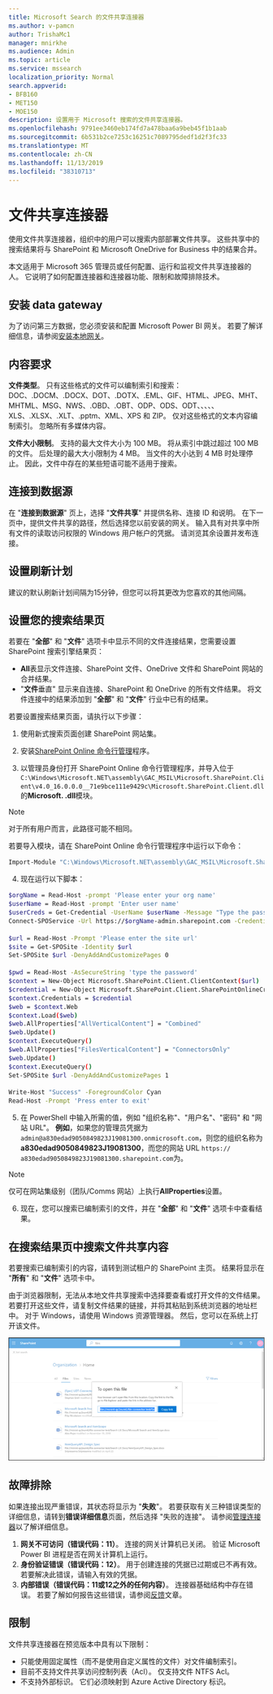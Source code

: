 ```yaml
---
title: Microsoft Search 的文件共享连接器
ms.author: v-pamcn
author: TrishaMc1
manager: mnirkhe
ms.audience: Admin
ms.topic: article
ms.service: mssearch
localization_priority: Normal
search.appverid:
- BFB160
- MET150
- MOE150
description: 设置用于 Microsoft 搜索的文件共享连接器。
ms.openlocfilehash: 9791ee3460eb174fd7a478baa6a9beb45f1b1aab
ms.sourcegitcommit: 6b531b2ce7253c16251c7089795dedf1d2f3fc33
ms.translationtype: MT
ms.contentlocale: zh-CN
ms.lasthandoff: 11/13/2019
ms.locfileid: "38310713"
---
```

# <a name="file-share-connector"></a>文件共享连接器

使用文件共享连接器，组织中的用户可以搜索内部部署文件共享。 这些共享中的搜索结果将与 SharePoint 和 Microsoft OneDrive for Business 中的结果合并。

本文适用于 Microsoft 365 管理员或任何配置、运行和监视文件共享连接器的人。 它说明了如何配置连接器和连接器功能、限制和故障排除技术。

## <a name="install-a-data-gateway"></a>安装 data gateway
为了访问第三方数据，您必须安装和配置 Microsoft Power BI 网关。 若要了解详细信息，请参阅[安装本地网关](https://docs.microsoft.com/data-integration/gateway/service-gateway-install)。  

## <a name="content-requirements"></a>内容要求
**文件类型**。 只有这些格式的文件可以编制索引和搜索： DOC、.DOCM、.DOCX、DOT、.DOTX、.EML、GIF、HTML、JPEG、MHT、MHTML、MSG、NWS、.OBD、.OBT、ODP、ODS、ODT、、、、、XLS、.XLSX、.XLT、.pptm、XML、XPS 和 ZIP。 仅对这些格式的文本内容编制索引。 忽略所有多媒体内容。
 
**文件大小限制**。 支持的最大文件大小为 100 MB。 将从索引中跳过超过 100 MB 的文件。 后处理的最大大小限制为 4 MB。 当文件的大小达到 4 MB 时处理停止。 因此，文件中存在的某些短语可能不适用于搜索。

## <a name="connect-to-a-data-source"></a>连接到数据源
在 "**连接到数据源**" 页上，选择 "**文件共享**" 并提供名称、连接 ID 和说明。 在下一页中，提供文件共享的路径，然后选择您以前安装的网关。 输入具有对共享中所有文件的读取访问权限的 Windows 用户帐户的凭据。 请浏览其余设置并发布连接。

## <a name="set-the-refresh-schedule"></a>设置刷新计划
建议的默认刷新计划间隔为15分钟，但您可以将其更改为您喜欢的其他间隔。

## <a name="set-up-your-search-results-page"></a>设置您的搜索结果页
若要在 "**全部**" 和 "**文件**" 选项卡中显示不同的文件连接结果，您需要设置 SharePoint 搜索引擎结果页：
- **All**表显示文件连接、SharePoint 文件、OneDrive 文件和 SharePoint 网站的合并结果。 
- "**文件**垂直" 显示来自连接、SharePoint 和 OneDrive 的所有文件结果。
将文件连接中的结果添加到 "**全部**" 和 "**文件**" 行业中已有的结果。

若要设置搜索结果页面，请执行以下步骤：
1. 使用新式搜索页面创建 SharePoint 网站集。

2. 安装[SharePoint Online 命令行管理](https://www.microsoft.com/download/details.aspx?id=35588)程序。

3. 以管理员身份打开 SharePoint Online 命令行管理程序，并导入位于`C:\Windows\Microsoft.NET\assembly\GAC_MSIL\Microsoft.SharePoint.Client\v4.0_16.0.0.0__71e9bce111e9429c\Microsoft.SharePoint.Client.dll`的**Microsoft. .dll**模块。

> [!NOTE]
> 对于所有用户而言，此路径可能不相同。

若要导入模块，请在 SharePoint Online 命令行管理程序中运行以下命令：
```bash
Import-Module "C:\Windows\Microsoft.NET\assembly\GAC_MSIL\Microsoft.SharePoint.Client\v4.0_16.0.0.0__71e9bce111e9429c\Microsoft.SharePoint.Client.dll" 
```

4. 现在运行以下脚本：
```bash
$orgName = Read-Host -prompt 'Please enter your org name'
$userName = Read-Host -prompt 'Enter user name'
$userCreds = Get-Credential -UserName $userName -Message "Type the password"
Connect-SPOService -Url https://$orgName-admin.sharepoint.com -Credential $userCreds

$url = Read-Host -Prompt 'Please enter the site url'
$site = Get-SPOSite -Identity $url
Set-SPOSite $url -DenyAddAndCustomizePages 0

$pwd = Read-Host -AsSecureString 'type the password'
$context = New-Object Microsoft.SharePoint.Client.ClientContext($url)
$credential = New-Object Microsoft.SharePoint.Client.SharePointOnlineCredentials($userName, $pwd)
$context.Credentials = $credential
$web = $context.Web
$context.Load($web)
$web.AllProperties["AllVerticalContent"] = "Combined"
$web.Update()
$context.ExecuteQuery()
$web.AllProperties["FilesVerticalContent"] = "ConnectorsOnly"
$web.Update()
$context.ExecuteQuery()
Set-SPOSite $url -DenyAddAndCustomizePages 1

Write-Host "Success" -ForegroundColor Cyan
Read-Host -Prompt 'Press enter to exit'
```

5. 在 PowerShell 中输入所需的值，例如 "组织名称"、"用户名"、"密码" 和 "网站 URL"。 **例如**，如果您的管理员凭据为`admin@a830edad9050849823J19081300.onmicrosoft.com`，则您的组织名称为**a830edad9050849823J19081300**，而您的网站 URL `https:// a830edad9050849823J19081300.sharepoint.com`为。

> [!NOTE]
> 仅可在网站集级别（团队/Comms 网站）上执行**AllProperties**设置。

6. 现在，您可以搜索已编制索引的文件，并在 "**全部**" 和 "**文件**" 选项卡中查看结果。

## <a name="search-for-file-share-content-in-the-search-results-page"></a>在搜索结果页中搜索文件共享内容
若要搜索已编制索引的内容，请转到测试租户的 SharePoint 主页。 结果将显示在 "**所有**" 和 "**文件**" 选项卡中。

由于浏览器限制，无法从本地文件共享搜索中选择要查看或打开文件的文件结果。 若要打开这些文件，请复制文件结果的链接，并将其粘贴到系统浏览器的地址栏中。 对于 Windows，请使用 Windows 资源管理器。 然后，您可以在系统上打开该文件。

![使用 "复制链接" 对话框打开 SharePoint 搜索。](media/fileshare-search.png)

## <a name="troubleshooting"></a>故障排除
如果连接出现严重错误，其状态将显示为 "**失败**"。 若要获取有关三种错误类型的详细信息，请转到**错误详细信息**页面，然后选择 "失败的连接"。 请参阅[管理连接器](manage-connector.md)以了解详细信息。
1. **网关不可访问（错误代码：11）**。 连接的网关计算机已关闭。 验证 Microsoft Power BI 进程是否在网关计算机上运行。
2. **身份验证错误（错误代码：12）**。 用于创建连接的凭据已过期或已不再有效。 若要解决此错误，请输入有效的凭据。
3. **内部错误（错误代码：11或12之外的任何内容）**。 连接器基础结构中存在错误。 若要了解如何报告这些错误，请参阅[反馈](connectors-feedback.md)文章。

## <a name="limitations"></a>限制
文件共享连接器在预览版本中具有以下限制：
* 只能使用固定属性（而不是使用自定义属性的文件）对文件编制索引。
* 目前不支持文件共享访问控制列表（Acl）。 仅支持文件 NTFS Acl。
* 不支持外部标识。 它们必须映射到 Azure Active Directory 标识。
